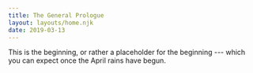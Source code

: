 ```yaml
---
title: The General Prologue
layout: layouts/home.njk
date: 2019-03-13
---
```


This is the beginning, or rather a placeholder for the beginning --- which you can expect once the April rains have begun.
